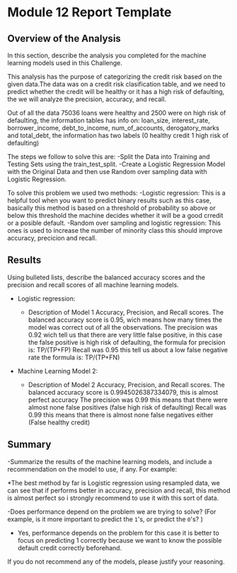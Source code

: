# Module 12 Report Template

## Overview of the Analysis

In this section, describe the analysis you completed for the machine learning models used in this Challenge.

This analysis has the purpose of categorizing the credit risk based on the given data.The data was on a credit risk clasification table, and we need to predict whether the credit will be healthy or it has a high risk of defaulting, the we will analyze the precision, accuracy, and recall.

Out of all the data 75036 loans were healthy and 2500 were on high risk of defaulting, the information tables has info on: loan_size, interest_rate,	borrower_income,	debt_to_income,	num_of_accounts,	derogatory_marks and	total_debt, the information has two labels (0 healthy credit 1 high risk of defaulting)

The steps we follow to solve this are:
-Split the Data into Training and Testing Sets using the train_test_split.
-Create a Logistic Regression Model with the Original Data and then use Random over sampling data with Logistic Regression.

To solve this problem we used two methods:
-Logistic regression: This is a helpful tool when you want to predict binary results such as this case, basically this method is based on a threshold of probability so above or below this threshold the machine decides whether it will be a good crredit or a posible default.
-Random over sampling and logistic regression: This ones is used to increase the number of minority class this should improve accuracy, precicion and recall.

## Results

Using bulleted lists, describe the balanced accuracy scores and the precision and recall scores of all machine learning models.

* Logistic regression:
  * Description of Model 1 Accuracy, Precision, and Recall scores.
  The balanced accuracy score is 0.95, wich means how many times the model was correct out of all the observations.
  The precision was 0.92 wich tell us that there are very little false positive, in this case the false positive is high risk of defaulting, the formula for precision is:
  TP/(TP+FP)
  Recall was 0.95 this tell us about a low false negative rate the formula is:
  TP/(TP+FN)


* Machine Learning Model 2:
  * Description of Model 2 Accuracy, Precision, and Recall scores.
  The balanced accuracy score is 0.9945026387334079, this is almost perfect accuracy
  The precision was 0.99 this means that there were almost none false positives (false high risk of defaulting)
  Recall was  0.99 this means that there is almost none false negatives either (False healthy credit)
## Summary

-Summarize the results of the machine learning models, and include a recommendation on the model to use, if any. For example:

*The best method by far is Logistic regression using resampled data, we can see that if performs better in accuracy, precision and recall, this method is almost perfect so i strongly recommend to use it with this sort of data.

-Does performance depend on the problem we are trying to solve? (For example, is it more important 
to predict the `1`'s, or predict the `0`'s? )

* Yes, performance depends on the problem for this case it is better to focus on predicting 1 correctly because we want to know the possible default credit correctly beforehand.


If you do not recommend any of the models, please justify your reasoning.
